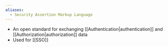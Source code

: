```yaml
---
aliases:
  - Security Assertion Markup Language
---
```

- An open standard for exchanging [[Authentication|authentication]] and [[Authorization|authorization]] data
- Used for [[SSO]]